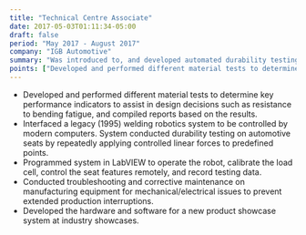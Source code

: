 ```yaml
---
title: "Technical Centre Associate"
date: 2017-05-03T01:11:34-05:00
draft: false
period: "May 2017 - August 2017"
company: "IGB Automotive"
summary: "Was introduced to, and developed automated durability testing for automotive parts."
points: ["Developed and performed different material tests to determine key performance indicators to assist in design decisions such as resistance to bending fatigue, and compiled reports based on the results", "Interfaced a legacy (1995) welding robotics system to be controlled by modern computers. System conducted durability testing on automotive seats by repeatedly applying controlled linear forces to predefined points", "Programmed system in LabVIEW to operate the robot, calibrate the load cell, control the seat features remotely, and record testing data", "Conducted troubleshooting and corrective maintenance on manufacturing equipment for mechanical/electrical issues to prevent extended production interruptions", "Developed the hardware and software for a new product showcase system at industry showcases"]
---
```


- Developed and performed different material tests to determine key performance indicators to assist in design decisions such as resistance to bending fatigue, and compiled reports based on the results.
- Interfaced a legacy (1995) welding robotics system to be controlled by modern computers. System conducted durability testing on automotive seats by repeatedly applying controlled linear forces to predefined points.
- Programmed system in LabVIEW to operate the robot, calibrate the load cell, control the seat features remotely, and record testing data.
- Conducted troubleshooting and corrective maintenance on manufacturing equipment for mechanical/electrical issues to prevent extended production interruptions.
- Developed the hardware and software for a new product showcase system at industry showcases.

